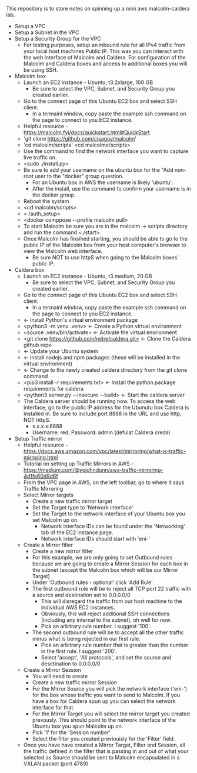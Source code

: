 This repository is to store notes on spinning up a mini aws malcolm-caldera lab.

- Setup a VPC
- Setup a Subnet in the VPC
- Setup a Security Group for the VPC
	- For testing purposes, setup an inbound rule for all IPv4 traffic from your local host machines Public IP. This was you can interact with the web interface of Malcolm and Caldera. For configuration of the Malcolm and Caldera boxes and access to additional boxes you will be using SSH. 
- Malcolm box
	- Launch an EC2 instance - Ubuntu, t3.2xlarge, 100 GB
		- Be sure to select the VPC, Subnet, and Security Group you created earlier.
	- Go to the connect page of this Ubuntu EC2 box and select SSH client.
		- In a termainl window, copy paste the example ssh command on the page to connect to you EC2 instance. 
	- Helpful resource - https://malcolm.fyi/docs/quickstart.html#QuickStart
	- 'git clone https://github.com/cisagov/malcolm' 
	- 'cd malcolm/scripts' <cd malcolme/scripts>
	- Use the <ip a> command to find the network interface you want to capture live traffic on. 
	- <sudo ./install.py>
	- Be sure to add your username on the ubuntu box for the "Add non-root user to the "docker" group question. 
		- For an Ubuntu box in AWS the username is likely 'ubuntu'.
		- After the install, use the command <getent group docker> to confirm your username is in the docker group. 
	- Reboot the system
	- <cd malcolm/scripts>
	- <./auth_setup>
 	- <docker comppose --profile malcolm pull> 
	- To start Malcolm be sure you are in the malcolm -> scripts directory and run the command <./start>. 
	- Once Malcolm has finsihed starting, you should be able to go to the public IP of the Malcolm box from your host computer's browser to view the Malcolm web interface. 
		- Be sure NOT to use httpS when going to the Malcolm boxes' public IP.
- Caldera box
	- Launch an EC2 instance - Ubuntu, t3.medium, 20 GB
		- Be sure to select the VPC, Subnet, and Security Group you created earlier.
	- Go to the connect page of this Ubuntu EC2 box and select SSH client.
		- In a termainl window, copy paste the example ssh command on the page to connect to you EC2 instance. 
	- <sudo apt install python3-venv> <- Install Python's virtual environment package
	- <python3 -m venv .venv> <- Create a Python virtual environment
	- <source .venv/bin/activate> <- Activate the virtual envrionment
	- <git clone https://github.com/mitre/caldera.git> <- Clone the Caldera github repo
	- <sudo apt-get update> <- Update your Ubuntu system
	- <sudo apt install nodejs npm> <- Install nodejs and npm packages (these will be installed in the virtual environment)
	- <cd caldera> <- Change to the newly created caldera directory from the git clone command
	- <pip3 install -r requirements.txt> <- Install the python package requirements for caldera
	- <python3 server.py --insecure --build> <- Start the caldera server 
	- The Caldera server should be running now. To access the web interface, go to the public IP address for the Ubunutu box Caldera is installed in. Be sure to include port 8888 in the URL and use http, NOT httpS. 
		- x.x.x.x:8888
		- Username: red, Password: admin (defulat Caldera creds)
- Setup Traffic mirror
	- Helpful resource - https://docs.aws.amazon.com/vpc/latest/mirroring/what-is-traffic-mirroring.html
	- Tutorial on setting up Traffic Mirrors in AWS - https://medium.com/@yojohndunn/aws-traffic-mirroring-4d1fa60d9d6f
	- From the VPC page in AWS, on the left toolbar, go to where it says Traffic Mirroring
	- Select Mirror targets
		- Create a new traffic mirror target
		- Set the Target type to 'Network interface'
		- Set the Target to the network interface of your Ubuntu box you set Malcolm up on. 
			- Network interface IDs can be found under the 'Networking' tab of the EC2 instance page.
			- Network interface IDs should start with 'eni-'
	- Create a Mirror filter
		- Create a new mirror filter
		- For this example, we are only going to set Outbound rules because we are going to create a Mirror Session for each box in the subnet (except the Malcolm box which will be our Mirror Target)
		- Under 'Outbound rules - optional' click 'Add Rule'
		- The first outbound rule will be to reject all TCP port 22 traffic with a source and destination set to 0.0.0.0/0
			- This will disregard the traffic from our host machine to the individual AWS EC2 instances. 
			- Obviously, this will reject additional SSH connections (including any internal to the subnet), oh well for now. 
			- Pick an arbitrary rule number. I suggest '100'. 
		- The second outbound rule will be to accept all the other traffic minus what is being rejected in our first rule.
			- Pick an arbitrary rule number that is greater than the number in the first rule. I suggest '200'. 
			- Select 'accept', 'All protocols', and set the source and desctination to 0.0.0.0/0
	- Create a Mirror Session
		- You will need to create 
		- Create a new traffic mirror Session
		- For the Mirror Source you will pick the network interface ('eni-') for the box whose traffic you want to send to Malcolm. If you have a box for Caldera spun up you can select the network interface for that. 
		- For the Mirror Target you will select the mirror target you created prevously. This should point to the network interface of the Ubuntu box you spun Malcolm up on. 
		- Pick '1' for the 'Session number'
		- Select the filter you created previouisly for the 'Filter' field. 
	- Once you have have created a Mirror Target, Filter and Session, all the traffic defined in the filter that is passing in and out of what your selected as Source should be sent to Malcolm encapsulated in a VXLAN packet (port 4789)



 


